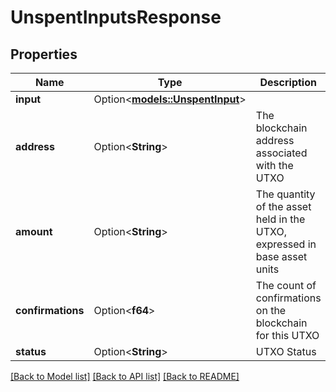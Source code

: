 # UnspentInputsResponse

## Properties

Name | Type | Description | Notes
------------ | ------------- | ------------- | -------------
**input** | Option<[**models::UnspentInput**](UnspentInput.md)> |  | [optional]
**address** | Option<**String**> | The blockchain address associated with the UTXO | [optional]
**amount** | Option<**String**> | The quantity of the asset held in the UTXO, expressed in base asset units | [optional]
**confirmations** | Option<**f64**> | The count of confirmations on the blockchain for this UTXO | [optional]
**status** | Option<**String**> | UTXO Status | [optional]

[[Back to Model list]](../README.md#documentation-for-models) [[Back to API list]](../README.md#documentation-for-api-endpoints) [[Back to README]](../README.md)


